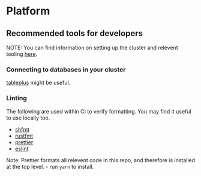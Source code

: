 # Platform

## Recommended tools for developers

NOTE: You can find information on setting up the cluster and relevent tooling [here](https://github.com/FutureNHS/futurenhs-platform/blob/master/infrastructure/README.md).

### Connecting to databases in your cluster

[tableplus](https://www.tableplus.io/download) might be useful.

### Linting

The following are used within CI to verify formatting. You may find it useful to use locally too.

- [shfmt](https://github.com/mvdan/sh)
- [rustfmt](https://github.com/rust-lang/rustfmt)
- [prettier](https://prettier.io)
- [eslint](https://eslint.org/)

Note: Prettier formats all relevent code in this repo, and therefore is installed at the top level. - run `yarn` to install.
